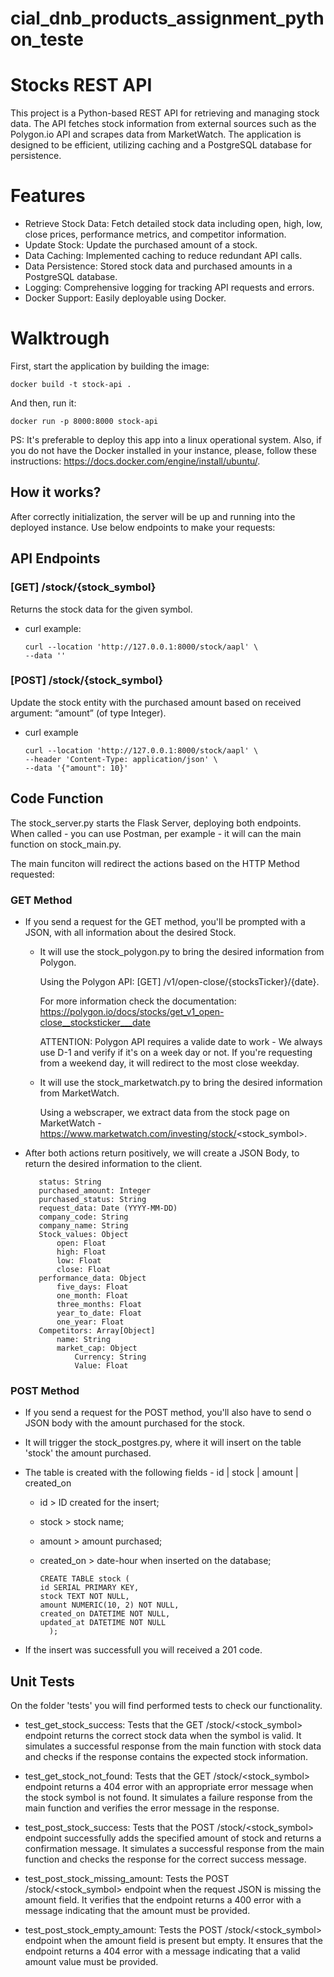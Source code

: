 # cial_dnb_products_assignment_python_teste

# Stocks REST API
This project is a Python-based REST API for retrieving and managing stock data. The API fetches stock information from external sources such as the Polygon.io API and scrapes data from MarketWatch. The application is designed to be efficient, utilizing caching and a PostgreSQL database for persistence.

# Features
- Retrieve Stock Data: Fetch detailed stock data including open, high, low, close prices, performance metrics, and competitor information.
- Update Stock: Update the purchased amount of a stock.
- Data Caching: Implemented caching to reduce redundant API calls.
- Data Persistence: Stored stock data and purchased amounts in a PostgreSQL database.
- Logging: Comprehensive logging for tracking API requests and errors.
- Docker Support: Easily deployable using Docker.

# Walktrough

First, start the application by building the image:

    docker build -t stock-api .

And then, run it:

    docker run -p 8000:8000 stock-api

PS: It's preferable to deploy this app into a linux operational system. Also, if you do not have the Docker installed in your instance, please, follow these instructions: https://docs.docker.com/engine/install/ubuntu/.

## How it works?

After correctly initialization, the server will be up and running into the deployed instance.
Use below endpoints to make your requests:

## API Endpoints

### [GET] /stock/{stock_symbol}
  Returns the stock data for the given symbol.

  - curl example:

        curl --location 'http://127.0.0.1:8000/stock/aapl' \
        --data ''
    
### [POST] /stock/{stock_symbol}
  Update the stock entity with the purchased amount based on received argument: “amount” (of type Integer).

  - curl example

        curl --location 'http://127.0.0.1:8000/stock/aapl' \
        --header 'Content-Type: application/json' \
        --data '{"amount": 10}'

## Code Function

The stock_server.py starts the Flask Server, deploying both endpoints. When called - you can use Postman, per example - it will can the main function on stock_main.py.

The main funciton will redirect the actions based on the HTTP Method requested:

### GET Method

- If you send a request for the GET method, you'll be prompted with a JSON, with all information about the desired Stock.
  
    - It will use the stock_polygon.py to bring the desired information from Polygon.

      Using the Polygon API: [GET] /v1/open-close/{stocksTicker}/{date}.

      For more information check the documentation: https://polygon.io/docs/stocks/get_v1_open-close__stocksticker___date

      ATTENTION: Polygon API requires a valide date to work - We always use D-1 and verify if it's on a week day or not. If you're requesting from a weekend day, it will redirect to the most close weekday.
      
    - It will use the stock_marketwatch.py to bring the desired information from MarketWatch.

      Using a webscraper, we extract data from the stock page on MarketWatch - https://www.marketwatch.com/investing/stock/<stock_symbol>.

- After both actions return positively, we will create a JSON Body, to return the desired information to the client.

         status: String
         purchased_amount: Integer
         purchased_status: String
         request_data: Date (YYYY-MM-DD)
         company_code: String
         company_name: String
         Stock_values: Object
             open: Float
             high: Float
             low: Float
             close: Float
         performance_data: Object
             five_days: Float
             one_month: Float
             three_months: Float
             year_to_date: Float
             one_year: Float
         Competitors: Array[Object]
             name: String
             market_cap: Object
                 Currency: String
                 Value: Float

### POST Method

- If you send a request for the POST method, you'll also have to send o JSON body with the amount purchased for the stock.

- It will trigger the stock_postgres.py, where it will insert on the table 'stock' the amount purchased.

- The table is created with the following fields - id | stock | amount | created_on

    - id > ID created for the insert;
    
    - stock > stock name;
    
    - amount > amount purchased;
    
    - created_on > date-hour when inserted on the database; 

          CREATE TABLE stock (
          id SERIAL PRIMARY KEY,
          stock TEXT NOT NULL,
          amount NUMERIC(10, 2) NOT NULL,
          created_on DATETIME NOT NULL,
          updated_at DATETIME NOT NULL
            );

- If the insert was successfull you will received a 201 code.

## Unit Tests

On the folder 'tests' you will find performed tests to check our functionality.

- test_get_stock_success: Tests that the GET /stock/<stock_symbol> endpoint returns the correct stock data when the symbol is valid. It simulates a successful response from the main function with stock data and checks if the response contains the expected stock information.

- test_get_stock_not_found: Tests that the GET /stock/<stock_symbol> endpoint returns a 404 error with an appropriate error message when the stock symbol is not found. It simulates a failure response from the main function and verifies the error message in the response.

- test_post_stock_success: Tests that the POST /stock/<stock_symbol> endpoint successfully adds the specified amount of stock and returns a confirmation message. It simulates a successful response from the main function and checks the response for the correct success message.

- test_post_stock_missing_amount: Tests the POST /stock/<stock_symbol> endpoint when the request JSON is missing the amount field. It verifies that the endpoint returns a 400 error with a message indicating that the amount must be provided.

- test_post_stock_empty_amount: Tests the POST /stock/<stock_symbol> endpoint when the amount field is present but empty. It ensures that the endpoint returns a 404 error with a message indicating that a valid amount value must be provided.
